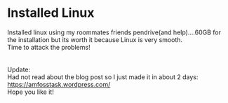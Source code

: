 # Installed Linux
Installed linux using my roommates friends pendrive(and help)....60GB for the installation but its worth it because Linux is very smooth. \
Time to attack the problems!
\
\
\
Update: \
Had not read about the blog post so I just made it in about 2 days: \
https://amfosstask.wordpress.com/ \
Hope you like it!
